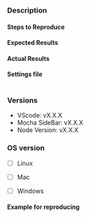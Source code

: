 <!--
If you are asking a question rather than filing a bug, try one of these instead:
- Gitter Channel (https://gitter.im/mocha-sidebar/Questions)
)
-->
### Description
<!-- Example: Error thrown when trying to debug mocha -->


#### Steps to Reproduce
<!--
Example:

1. Open test file
2. Update my code
3. something wrong happens
-->

#### Expected Results
<!-- Example: No error is throw -->

#### Actual Results
<!-- Example: Error is thrown -->

#### Settings file

<!-- Example: {
```
  "mocha.files.glob": "test/**/*.js",
  "mocha.sideBarOptions": {
      "lens": true,
      "decoration": true,
      "autoUpdateTime": 2000,
      "showDebugTestStatus": true
  }
}
``` -->
```
```


### Versions

- VScode: vX.X.X
- Mocha SideBar: vX.X.X 
- Node Version: vX.X.X


### OS version
<!-- Check all that apply -->
- [ ] Linux 
- [ ] Mac
- [ ] Windows



#### Example for reproducing
<!-- path for github project -->
<!-- https://github.com/maty21/mocha-sidebar/tree/master/test/workspace -->
<!-- ...or provide your own repro URL -->







